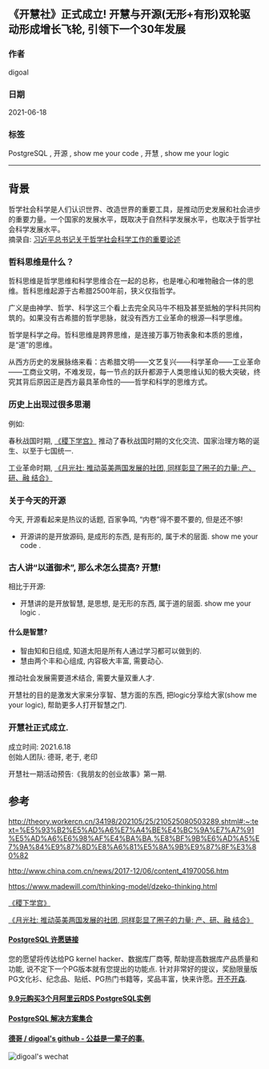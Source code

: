 ## 《开慧社》正式成立! 开慧与开源(无形+有形)双轮驱动形成增长飞轮, 引领下一个30年发展  
    
### 作者    
digoal    
    
### 日期    
2021-06-18     
    
### 标签    
PostgreSQL , 开源 , show me your code , 开慧 , show me your logic   
    
----    
    
## 背景    
哲学社会科学是人们认识世界、改造世界的重要工具，是推动历史发展和社会进步的重要力量。一个国家的发展水平，既取决于自然科学发展水平，也取决于哲学社会科学发展水平。  
摘录自: [习近平总书记关于哲学社会科学工作的重要论述](http://theory.workercn.cn/34198/202105/25/210525080503289.shtml#:~:text=%E5%93%B2%E5%AD%A6%E7%A4%BE%E4%BC%9A%E7%A7%91%E5%AD%A6%E6%98%AF%E4%BA%BA,%E8%BF%9B%E6%AD%A5%E7%9A%84%E9%87%8D%E8%A6%81%E5%8A%9B%E9%87%8F%E3%80%82)  
  
### 哲科思维是什么？  
  
哲科思维是哲学思维和科学思维合在一起的总称，也是唯心和唯物融合一体的思维。哲科思维起源于古希腊2500年前，狭义仅指哲学。  
  
广义是由神学、哲学、科学这三个看上去完全风马牛不相及甚至抵触的学科共同构筑的。如果没有古希腊的哲学思脉，就没有西方工业革命的根源—科学思维。  
  
哲学是科学之母。哲科思维是跨界思维，是连接万事万物表象和本质的思维，是“道”的思维。  
  
  
从西方历史的发展脉络来看：古希腊文明——文艺复兴——科学革命——工业革命——工商业文明，不难发现，每一节点的跃升都源于人类思维认知的极大突破，终究其背后原因正是西方最具革命性的——哲学和科学的思维方式。  
  
### 历史上出现过很多思潮  
  
例如:  
  
春秋战国时期, [《稷下学宫》](../202104/20210423_02.md)  推动了春秋战国时期的文化交流、国家治理方略的诞生、以至于七国统一.   
  
工业革命时期, [《月光社: 推动英美两国发展的社团, 同样彰显了圈子的力量: 产、研、融 结合》](../202103/20210316_04.md)   
  
### 关于今天的开源  
今天, 开源看起来是热议的话题, 百家争鸣, “内卷”得不要不要的, 但是还不够!   
  
- 开源讲的是开放源码, 是成形的东西, 是有形的, 属于术的层面. show me your code .   
  
### 古人讲“以道御术”, 那么术怎么提高? 开慧!   
  
相比于开源:   
- 开慧讲的是开放智慧, 是思想, 是无形的东西, 属于道的层面. show me your logic .   
  
#### 什么是智慧?   
- 智由知和日组成, 知道太阳是所有人通过学习都可以做到的.   
- 慧由两个丰和心组成, 内容极大丰富, 需要动心.   
  
推动社会发展需要道术结合, 需要大量双重人才.   
  
开慧社的目的是激发大家来分享智、慧方面的东西, 把logic分享给大家(show me your logic), 帮助更多人打开智慧之门.   
  
### 开慧社正式成立.  
成立时间: 2021.6.18  
创始人团队: 德哥, 老于, 老印    
  
开慧社一期活动预告:《我朋友的创业故事》第一期.   
  
  
## 参考  
http://theory.workercn.cn/34198/202105/25/210525080503289.shtml#:~:text=%E5%93%B2%E5%AD%A6%E7%A4%BE%E4%BC%9A%E7%A7%91%E5%AD%A6%E6%98%AF%E4%BA%BA,%E8%BF%9B%E6%AD%A5%E7%9A%84%E9%87%8D%E8%A6%81%E5%8A%9B%E9%87%8F%E3%80%82  
  
http://www.china.com.cn/news/2017-12/06/content_41970056.htm  
  
https://www.madewill.com/thinking-model/dzeko-thinking.html  
  
[《稷下学宫》](../202104/20210423_02.md)    
  
[《月光社: 推动英美两国发展的社团, 同样彰显了圈子的力量: 产、研、融 结合》](../202103/20210316_04.md)   
  
  
  
#### [PostgreSQL 许愿链接](https://github.com/digoal/blog/issues/76 "269ac3d1c492e938c0191101c7238216")
您的愿望将传达给PG kernel hacker、数据库厂商等, 帮助提高数据库产品质量和功能, 说不定下一个PG版本就有您提出的功能点. 针对非常好的提议，奖励限量版PG文化衫、纪念品、贴纸、PG热门书籍等，奖品丰富，快来许愿。[开不开森](https://github.com/digoal/blog/issues/76 "269ac3d1c492e938c0191101c7238216").  
  
  
#### [9.9元购买3个月阿里云RDS PostgreSQL实例](https://www.aliyun.com/database/postgresqlactivity "57258f76c37864c6e6d23383d05714ea")
  
  
#### [PostgreSQL 解决方案集合](https://yq.aliyun.com/topic/118 "40cff096e9ed7122c512b35d8561d9c8")
  
  
#### [德哥 / digoal's github - 公益是一辈子的事.](https://github.com/digoal/blog/blob/master/README.md "22709685feb7cab07d30f30387f0a9ae")
  
  
![digoal's wechat](../pic/digoal_weixin.jpg "f7ad92eeba24523fd47a6e1a0e691b59")
  
